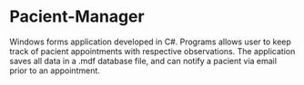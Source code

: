 # Pacient-Manager
Windows forms application developed in C#. Programs allows user to keep track of pacient appointments with respective observations. The application saves all data in a .mdf database file, and can notify a pacient via email prior to an appointment.
